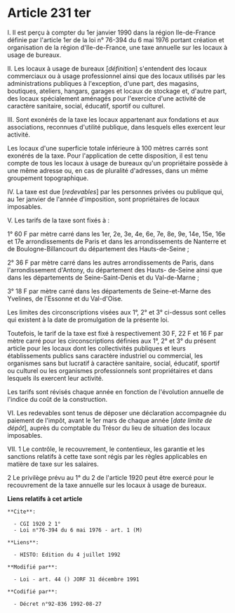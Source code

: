 # Article 231 ter

I. Il est perçu à compter du 1er janvier 1990 dans la région Ile-de-France définie par l'article 1er de la loi n° 76-394 du 6
mai 1976 portant création et organisation de la région d'Ile-de-France, une taxe annuelle sur les locaux à usage de bureaux.

II. Les locaux à usage de bureaux [*définition*] s'entendent des locaux commerciaux ou à usage professionnel ainsi que des
locaux utilisés par les administrations publiques à l'exception, d'une part, des magasins, boutiques, ateliers, hangars,
garages et locaux de stockage et, d'autre part, des locaux spécialement aménagés pour l'exercice d'une activité de caractère
sanitaire, social, éducatif, sportif ou culturel.

III. Sont exonérés de la taxe les locaux appartenant aux fondations et aux associations, reconnues d'utilité publique, dans
lesquels elles exercent leur activité.

Les locaux d'une superficie totale inférieure à 100 mètres carrés sont exonérés de la taxe. Pour l'application de cette
disposition, il est tenu compte de tous les locaux à usage de bureaux qu'un propriétaire possède à une même adresse ou, en
cas de pluralité d'adresses, dans un même groupement topographique.

IV. La taxe est due [*redevables*] par les personnes privées ou publique qui, au 1er janvier de l'année d'imposition, sont
propriétaires de locaux imposables.

V. Les tarifs de la taxe sont fixés à :

1° 60 F par mètre carré dans les 1er, 2e, 3e, 4e, 6e, 7e, 8e, 9e, 14e, 15e, 16e et 17e arrondissements de Paris et dans les
arrondissements de Nanterre et de Boulogne-Billancourt du département des Hauts-de-Seine ;

2° 36 F par mètre carré dans les autres arrondissements de Paris, dans l'arrondissement d'Antony, du département des Hauts-
de-Seine ainsi que dans les départements de Seine-Saint-Denis et du Val-de-Marne ;

3° 18 F par mètre carré dans les départements de Seine-et-Marne des Yvelines, de l'Essonne et du Val-d'Oise.

Les limites des circonscriptions visées aux 1°, 2° et 3° ci-dessus sont celles qui existent à la date de promulgation de la
présente loi.

Toutefois, le tarif de la taxe est fixé à respectivement 30 F, 22 F et 16 F par mètre carré pour les circonscriptions
définies aux 1°, 2° et 3° du présent article pour les locaux dont les collectivités publiques et leurs établissements publics
sans caractère industriel ou commercial, les organismes sans but lucratif à caractère sanitaire, social, éducatif, sportif ou
culturel ou les organismes professionnels sont propriétaires et dans lesquels ils exercent leur activité.

Les tarifs sont révisés chaque année en fonction de l'évolution annuelle de l'indice du coût de la construction.

VI. Les redevables sont tenus de déposer une déclaration accompagnée du paiement de l'impôt, avant le 1er mars de chaque
année [*date limite de dépôt*], auprès du comptable du Trésor du lieu de situation des locaux imposables.

VII. 1 Le contrôle, le recouvrement, le contentieux, les garantie et les sanctions relatifs à cette taxe sont régis par les
règles applicables en matière de taxe sur les salaires.

2 Le privilège prévu au 1° du 2 de l'article 1920 peut être exercé pour le recouvrement de la taxe annuelle sur les locaux à
usage de bureaux.

**Liens relatifs à cet article**

	**Cite**:

	  - CGI 1920 2 1°
	  - Loi n°76-394 du 6 mai 1976 - art. 1 (M)

	**Liens**:

	  - HISTO: Edition du 4 juillet 1992

	**Modifié par**:

	  - Loi - art. 44 () JORF 31 décembre 1991

	**Codifié par**:

	  - Décret n°92-836 1992-08-27
